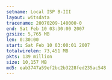 ```yaml
---
setname: Local ISP B-III
layout: witsdata
tracename: 20070209-140000-0
end: Sat Feb 10 03:30:00 2007
gzsize: 5,765 MB
len: 0:30:00
start: Sat Feb 10 03:00:01 2007
totalwirelen: 73,451 MB
pkts: 139 million
size: 10,157 MB
md5: eab3747a59ef2bc2b3228fed235ac548
---
```

